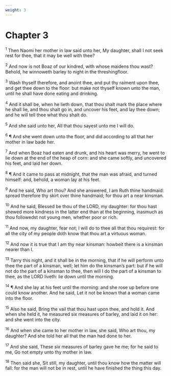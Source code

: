 ```yaml
---
weight: 3
---
```


# Chapter 3

<sup>1</sup> Then Naomi her mother in law said unto her, My daughter, shall I not seek rest for thee, that it may be well with thee? 

<sup>2</sup> And now is not Boaz of our kindred, with whose maidens thou wast? Behold, he winnoweth barley to night in the threshingfloor. 

<sup>3</sup> Wash thyself therefore, and anoint thee, and put thy raiment upon thee, and get thee down to the floor: but make not thyself known unto the man, until he shall have done eating and drinking. 

<sup>4</sup> And it shall be, when he lieth down, that thou shalt mark the place where he shall lie, and thou shalt go in, and uncover his feet, and lay thee down; and he will tell thee what thou shalt do. 

<sup>5</sup> And she said unto her, All that thou sayest unto me I will do. 

<sup>6</sup> ¶ And she went down unto the floor, and did according to all that her mother in law bade her. 

<sup>7</sup> And when Boaz had eaten and drunk, and his heart was merry, he went to lie down at the end of the heap of corn: and she came softly, and uncovered his feet, and laid her down. 

<sup>8</sup> ¶ And it came to pass at midnight, that the man was afraid, and turned himself: and, behold, a woman lay at his feet. 

<sup>9</sup> And he said, Who art thou? And she answered, I am Ruth thine handmaid: spread therefore thy skirt over thine handmaid; for thou art a near kinsman. 

<sup>10</sup> And he said, Blessed be thou of the LORD, my daughter: for thou hast shewed more kindness in the latter end than at the beginning, inasmuch as thou followedst not young men, whether poor or rich. 

<sup>11</sup> And now, my daughter, fear not; I will do to thee all that thou requirest: for all the city of my people doth know that thou art a virtuous woman. 

<sup>12</sup> And now it is true that I am thy near kinsman: howbeit there is a kinsman nearer than I. 

<sup>13</sup> Tarry this night, and it shall be in the morning, that if he will perform unto thee the part of a kinsman, well; let him do the kinsman’s part: but if he will not do the part of a kinsman to thee, then will I do the part of a kinsman to thee, as the LORD liveth: lie down until the morning. 

<sup>14</sup> ¶ And she lay at his feet until the morning: and she rose up before one could know another. And he said, Let it not be known that a woman came into the floor. 

<sup>15</sup> Also he said, Bring the vail that thou hast upon thee, and hold it. And when she held it, he measured six measures of barley, and laid it on her: and she went into the city. 

<sup>16</sup> And when she came to her mother in law, she said, Who art thou, my daughter? And she told her all that the man had done to her. 

<sup>17</sup> And she said, These six measures of barley gave he me; for he said to me, Go not empty unto thy mother in law. 

<sup>18</sup> Then said she, Sit still, my daughter, until thou know how the matter will fall: for the man will not be in rest, until he have finished the thing this day. 


